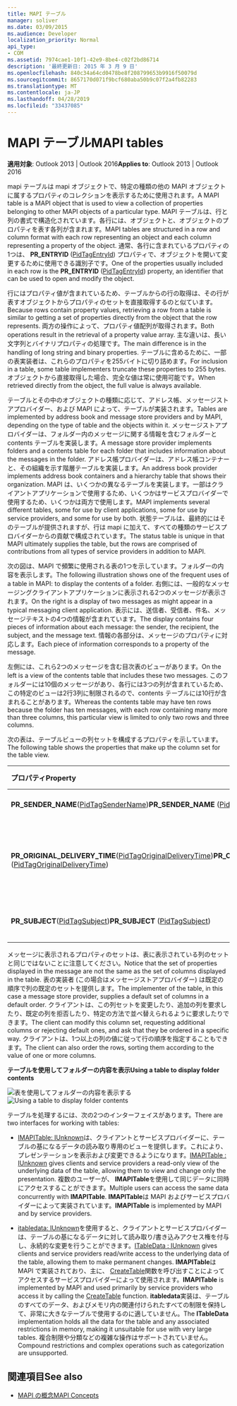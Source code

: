 ```yaml
---
title: MAPI テーブル
manager: soliver
ms.date: 03/09/2015
ms.audience: Developer
localization_priority: Normal
api_type:
- COM
ms.assetid: 7974cae1-10f1-42e9-8be4-c02f2bd86714
description: '最終更新日: 2015 年 3 月 9 日'
ms.openlocfilehash: 840c34a64cd0478be8f208799653b9916f50079d
ms.sourcegitcommit: 8657170d071f9bcf680aba50b9c07f2a4fb82283
ms.translationtype: MT
ms.contentlocale: ja-JP
ms.lasthandoff: 04/28/2019
ms.locfileid: "33437085"
---
```

# <a name="mapi-tables"></a><span data-ttu-id="c4971-103">MAPI テーブル</span><span class="sxs-lookup"><span data-stu-id="c4971-103">MAPI tables</span></span>
  
<span data-ttu-id="c4971-104">**適用対象**: Outlook 2013 | Outlook 2016</span><span class="sxs-lookup"><span data-stu-id="c4971-104">**Applies to**: Outlook 2013 | Outlook 2016</span></span> 
  
<span data-ttu-id="c4971-105">mapi テーブルは mapi オブジェクトで、特定の種類の他の MAPI オブジェクトに属するプロパティのコレクションを表示するために使用されます。</span><span class="sxs-lookup"><span data-stu-id="c4971-105">A MAPI table is a MAPI object that is used to view a collection of properties belonging to other MAPI objects of a particular type.</span></span> <span data-ttu-id="c4971-106">MAPI テーブルは、行と列の書式で構造化されています。各行には、オブジェクトと、オブジェクトのプロパティを表す各列が含まれます。</span><span class="sxs-lookup"><span data-stu-id="c4971-106">MAPI tables are structured in a row and column format with each row representing an object and each column representing a property of the object.</span></span> <span data-ttu-id="c4971-107">通常、各行に含まれているプロパティの1つは、 **PR_ENTRYID** ([PidTagEntryId](pidtagentryid-canonical-property.md)) プロパティで、オブジェクトを開いて変更するために使用できる識別子です。</span><span class="sxs-lookup"><span data-stu-id="c4971-107">One of the properties usually included in each row is the **PR_ENTRYID** ([PidTagEntryId](pidtagentryid-canonical-property.md)) property, an identifier that can be used to open and modify the object.</span></span> 
  
<span data-ttu-id="c4971-108">行にはプロパティ値が含まれているため、テーブルからの行の取得は、その行が表すオブジェクトからプロパティのセットを直接取得するのと似ています。</span><span class="sxs-lookup"><span data-stu-id="c4971-108">Because rows contain property values, retrieving a row from a table is similar to getting a set of properties directly from the object that the row represents.</span></span> <span data-ttu-id="c4971-109">両方の操作によって、プロパティ値配列が取得されます。</span><span class="sxs-lookup"><span data-stu-id="c4971-109">Both operations result in the retrieval of a property value array.</span></span> <span data-ttu-id="c4971-110">主な違いは、長い文字列とバイナリプロパティの処理です。</span><span class="sxs-lookup"><span data-stu-id="c4971-110">The main difference is in the handling of long string and binary properties.</span></span> <span data-ttu-id="c4971-111">テーブルに含めるために、一部の表実装者は、これらのプロパティを255バイトに切り詰めます。</span><span class="sxs-lookup"><span data-stu-id="c4971-111">For inclusion in a table, some table implementers truncate these properties to 255 bytes.</span></span> <span data-ttu-id="c4971-112">オブジェクトから直接取得した場合、完全な値は常に使用可能です。</span><span class="sxs-lookup"><span data-stu-id="c4971-112">When retrieved directly from the object, the full value is always available.</span></span>
  
<span data-ttu-id="c4971-113">テーブルとその中のオブジェクトの種類に応じて、アドレス帳、メッセージストアプロバイダー、および MAPI によって、テーブルが実装されます。</span><span class="sxs-lookup"><span data-stu-id="c4971-113">Tables are implemented by address book and message store providers and by MAPI, depending on the type of table and the objects within it.</span></span> <span data-ttu-id="c4971-114">メッセージストアプロバイダーは、フォルダー内のメッセージに関する情報を含むフォルダーと contents テーブルを実装します。</span><span class="sxs-lookup"><span data-stu-id="c4971-114">A message store provider implements folders and a contents table for each folder that includes information about the messages in the folder.</span></span> <span data-ttu-id="c4971-115">アドレス帳プロバイダーは、アドレス帳コンテナーと、その組織を示す階層テーブルを実装します。</span><span class="sxs-lookup"><span data-stu-id="c4971-115">An address book provider implements address book containers and a hierarchy table that shows their organization.</span></span> <span data-ttu-id="c4971-116">MAPI は、いくつかの異なるテーブルを実装します。一部はクライアントアプリケーションで使用するため、いくつかはサービスプロバイダーで使用するため、いくつかは両方で使用します。</span><span class="sxs-lookup"><span data-stu-id="c4971-116">MAPI implements several different tables, some for use by client applications, some for use by service providers, and some for use by both.</span></span> <span data-ttu-id="c4971-117">状態テーブルは、最終的にはそのテーブルが提供されますが、行は mapi に加えて、すべての種類のサービスプロバイダーからの貢献で構成されています。</span><span class="sxs-lookup"><span data-stu-id="c4971-117">The status table is unique in that MAPI ultimately supplies the table, but the rows are comprised of contributions from all types of service providers in addition to MAPI.</span></span> 
  
<span data-ttu-id="c4971-118">次の図は、MAPI で頻繁に使用される表の1つを示しています。フォルダーの内容を表示します。</span><span class="sxs-lookup"><span data-stu-id="c4971-118">The following illustration shows one of the frequent uses of a table in MAPI: to display the contents of a folder.</span></span> <span data-ttu-id="c4971-119">右側には、一般的なメッセージングクライアントアプリケーションに表示される2つのメッセージが表示されます。</span><span class="sxs-lookup"><span data-stu-id="c4971-119">On the right is a display of two messages as might appear in a typical messaging client application.</span></span> <span data-ttu-id="c4971-120">表示には、送信者、受信者、件名、メッセージテキストの4つの情報が含まれています。</span><span class="sxs-lookup"><span data-stu-id="c4971-120">The display contains four pieces of information about each message: the sender, the recipient, the subject, and the message text.</span></span> <span data-ttu-id="c4971-121">情報の各部分は、メッセージのプロパティに対応します。</span><span class="sxs-lookup"><span data-stu-id="c4971-121">Each piece of information corresponds to a property of the message.</span></span>
  
<span data-ttu-id="c4971-122">左側には、これら2つのメッセージを含む目次表のビューがあります。</span><span class="sxs-lookup"><span data-stu-id="c4971-122">On the left is a view of the contents table that includes these two messages.</span></span> <span data-ttu-id="c4971-123">このフォルダーには10個のメッセージがあり、各行には3つの列が含まれているため、この特定のビューは2行3列に制限されるので、contents テーブルには10行が含まれることがあります。</span><span class="sxs-lookup"><span data-stu-id="c4971-123">Whereas the contents table may have ten rows because the folder has ten messages, with each row containing many more than three columns, this particular view is limited to only two rows and three columns.</span></span>
  
<span data-ttu-id="c4971-124">次の表は、テーブルビューの列セットを構成するプロパティを示しています。</span><span class="sxs-lookup"><span data-stu-id="c4971-124">The following table shows the properties that make up the column set for the table view.</span></span>
  
|<span data-ttu-id="c4971-125">**プロパティ**</span><span class="sxs-lookup"><span data-stu-id="c4971-125">**Property**</span></span>|<span data-ttu-id="c4971-126">**説明**</span><span class="sxs-lookup"><span data-stu-id="c4971-126">**Description**</span></span>|
|:-----|:-----|
|<span data-ttu-id="c4971-127">**PR_SENDER_NAME**([PidTagSenderName](pidtagsendername-canonical-property.md))</span><span class="sxs-lookup"><span data-stu-id="c4971-127">**PR_SENDER_NAME** ([PidTagSenderName](pidtagsendername-canonical-property.md))</span></span>  <br/> |<span data-ttu-id="c4971-128">送信者名</span><span class="sxs-lookup"><span data-stu-id="c4971-128">Sender name</span></span>  <br/> |
|<span data-ttu-id="c4971-129">**PR_ORIGINAL_DELIVERY_TIME**([PidTagOriginalDeliveryTime](pidtagoriginaldeliverytime-canonical-property.md))</span><span class="sxs-lookup"><span data-stu-id="c4971-129">**PR_ORIGINAL_DELIVERY_TIME** ([PidTagOriginalDeliveryTime](pidtagoriginaldeliverytime-canonical-property.md))</span></span>  <br/> |<span data-ttu-id="c4971-130">メッセージが送信された日付と時刻</span><span class="sxs-lookup"><span data-stu-id="c4971-130">Date and time when the message was sent</span></span>  <br/> |
|<span data-ttu-id="c4971-131">**PR_SUBJECT**([PidTagSubject](pidtagsubject-canonical-property.md))</span><span class="sxs-lookup"><span data-stu-id="c4971-131">**PR_SUBJECT** ([PidTagSubject](pidtagsubject-canonical-property.md))</span></span>  <br/> |<span data-ttu-id="c4971-132">メッセージの件名行</span><span class="sxs-lookup"><span data-stu-id="c4971-132">Message subject line</span></span>  <br/> |
   
<span data-ttu-id="c4971-133">メッセージに表示されるプロパティのセットは、表に表示されている列のセットと同じではないことに注意してください。</span><span class="sxs-lookup"><span data-stu-id="c4971-133">Notice that the set of properties displayed in the message are not the same as the set of columns displayed in the table.</span></span> <span data-ttu-id="c4971-134">表の実装者 (この場合はメッセージストアプロバイダー) は既定の順序で列の既定のセットを提供します。</span><span class="sxs-lookup"><span data-stu-id="c4971-134">The implementer of the table, in this case a message store provider, supplies a default set of columns in a default order.</span></span> <span data-ttu-id="c4971-135">クライアントは、この列セットを変更したり、追加の列を要求したり、既定の列を拒否したり、特定の方法で並べ替えられるように要求したりできます。</span><span class="sxs-lookup"><span data-stu-id="c4971-135">The client can modify this column set, requesting additional columns or rejecting default ones, and ask that they be ordered in a specific way.</span></span> <span data-ttu-id="c4971-136">クライアントは、1つ以上の列の値に従って行の順序を指定することもできます。</span><span class="sxs-lookup"><span data-stu-id="c4971-136">The client can also order the rows, sorting them according to the value of one or more columns.</span></span>
  
<span data-ttu-id="c4971-137">**テーブルを使用してフォルダーの内容を表示**</span><span class="sxs-lookup"><span data-stu-id="c4971-137">**Using a table to display folder contents**</span></span>
  
<span data-ttu-id="c4971-138">![表を使用してフォルダーの内容を表示する](media/amapi_54.gif "表を使用してフォルダーの内容を表示する")</span><span class="sxs-lookup"><span data-stu-id="c4971-138">![Using a table to display folder contents](media/amapi_54.gif "Using a table to display folder contents")</span></span>
  
<span data-ttu-id="c4971-139">テーブルを処理するには、次の2つのインターフェイスがあります。</span><span class="sxs-lookup"><span data-stu-id="c4971-139">There are two interfaces for working with tables:</span></span>
  
- <span data-ttu-id="c4971-140">[IMAPITable: IUnknown](imapitableiunknown.md)は、クライアントとサービスプロバイダーに、テーブルの基になるデータの読み取り専用のビューを提供します。これにより、プレゼンテーションを表示および変更できるようになります。</span><span class="sxs-lookup"><span data-stu-id="c4971-140">[IMAPITable : IUnknown](imapitableiunknown.md) gives clients and service providers a read-only view of the underlying data of the table, allowing them to view and change only the presentation.</span></span> <span data-ttu-id="c4971-141">複数のユーザーが、 **IMAPITable**を使用して同じデータに同時にアクセスすることができます。</span><span class="sxs-lookup"><span data-stu-id="c4971-141">Multiple users can access the same data concurrently with **IMAPITable**.</span></span> <span data-ttu-id="c4971-142">**IMAPITable**は MAPI およびサービスプロバイダーによって実装されています。</span><span class="sxs-lookup"><span data-stu-id="c4971-142">**IMAPITable** is implemented by MAPI and by service providers.</span></span> 
    
- <span data-ttu-id="c4971-143">[itabledata: IUnknown](itabledataiunknown.md)を使用すると、クライアントとサービスプロバイダーは、テーブルの基になるデータに対して読み取り/書き込みアクセス権を付与し、永続的な変更を行うことができます。</span><span class="sxs-lookup"><span data-stu-id="c4971-143">[ITableData : IUnknown](itabledataiunknown.md) gives clients and service providers read/write access to the underlying data of the table, allowing them to make permanent changes.</span></span> <span data-ttu-id="c4971-144">**IMAPITable**は MAPI で実装されており、主に、 [CreateTable](createtable.md)関数を呼び出すことによってアクセスするサービスプロバイダーによって使用されます。</span><span class="sxs-lookup"><span data-stu-id="c4971-144">**IMAPITable** is implemented by MAPI and used primarily by service providers who access it by calling the [CreateTable](createtable.md) function.</span></span> <span data-ttu-id="c4971-145">**itabledata**実装は、テーブルのすべてのデータ、およびメモリ内の関連付けられたすべての制限を保持して、非常に大きなテーブルで使用するのに適していません。</span><span class="sxs-lookup"><span data-stu-id="c4971-145">The **ITableData** implementation holds all the data for the table and any associated restrictions in memory, making it unsuitable for use with very large tables.</span></span> <span data-ttu-id="c4971-146">複合制限や分類などの複雑な操作はサポートされていません。</span><span class="sxs-lookup"><span data-stu-id="c4971-146">Compound restrictions and complex operations such as categorization are unsupported.</span></span> 
    
## <a name="see-also"></a><span data-ttu-id="c4971-147">関連項目</span><span class="sxs-lookup"><span data-stu-id="c4971-147">See also</span></span>

- [<span data-ttu-id="c4971-148">MAPI の概念</span><span class="sxs-lookup"><span data-stu-id="c4971-148">MAPI Concepts</span></span>](mapi-concepts.md)

